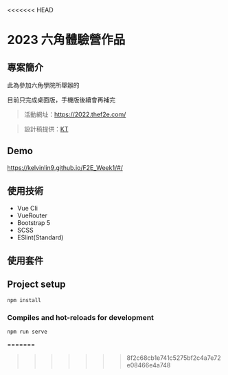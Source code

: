<<<<<<< HEAD
# 2023 六角體驗營作品
<!-- ![](https://i.imgur.com/fBPL6fN.png) -->

## 專案簡介

此為參加六角學院所舉辦的

目前只完成桌面版，手機版後續會再補完
> 活動網址：https://2022.thef2e.com/

> 設計稿提供：[KT](https://2022.thef2e.com/users/12061579703802991521)

## Demo

https://kelvinlin9.github.io/F2E_Week1/#/

## 使用技術
- Vue Cli
- VueRouter
- Bootstrap 5
- SCSS
- ESlint(Standard)


## 使用套件
<!-- - GSAP -->
<!-- - vue3-lottie -->
<!-- - pinia -->
<!-- - AOS -->



## Project setup
```
npm install
```

### Compiles and hot-reloads for development
```
npm run serve
```

=======


>>>>>>> 8f2c68cb1e741c5275bf2c4a7e72e08466e4a748
